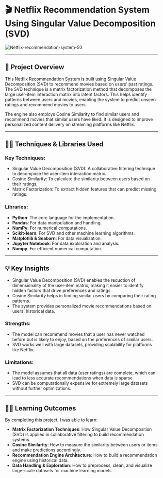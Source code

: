 # 🎬 Netflix Recommendation System Using Singular Value Decomposition (SVD)
![Netflix-recommendation-system-50](https://github.com/user-attachments/assets/6f87ddf1-2748-43b9-bb0f-bb3e9d8882b0)

---

## 🔎 Project Overview


This Netflix Recommendation System is built using Singular Value Decomposition (SVD) to recommend movies based on users' past ratings. The SVD technique is a matrix factorization method that decomposes the large user-item interaction matrix into latent factors. This helps identify patterns between users and movies, enabling the system to predict unseen ratings and recommend movies to users.

The engine also employs Cosine Similarity to find similar users and recommend movies that similar users have liked. It is designed to improve personalized content delivery on streaming platforms like Netflix.

---

## 🧑‍💻 Techniques & Libraries Used
### Key Techniques:

- Singular Value Decomposition (SVD): A collaborative filtering technique to decompose the user-item interaction matrix.
- Cosine Similarity: To calculate the similarity between users based on their ratings.
- Matrix Factorization: To extract hidden features that can predict missing ratings.

### Libraries:

- **Python**: The core language for the implementation.
- **Pandas**: For data manipulation and handling.
- **NumPy**: For numerical computations.
- **Scikit-learn**: For SVD and other machine learning algorithms.
- **Matplotlib & Seaborn**: For data visualization.
- **Jupyter Notebook**: For data exploration and analysis.
- **Numpy**: For efficient numerical computation.

---

## 💡 Key Insights

- Singular Value Decomposition (SVD) enables the reduction of dimensionality of the user-item matrix, making it easier to identify hidden factors that drive preferences and ratings.
- Cosine Similarity helps in finding similar users by comparing their rating patterns.
- The system provides personalized movie recommendations based on users’ historical data.

### Strengths:

- The model can recommend movies that a user has never watched before but is likely to enjoy, based on the preferences of similar users.
- SVD works well with large datasets, providing scalability for platforms like Netflix.

### Limitations:

- The model assumes that all data (user ratings) are complete, which can lead to less accurate recommendations when data is sparse.
- SVD can be computationally expensive for extremely large datasets without further optimizations.

---

## 🧑‍🏫 Learning Outcomes

By completing this project, I was able to learn:

- **Matrix Factorization Techniques**: How Singular Value Decomposition (SVD) is applied in collaborative filtering to build recommendation systems.
- **Cosine Similarity**: How to measure the similarity between users or items and make predictions accordingly.
- **Recommendation Engine Architecture**: How to build a recommendation engine using historical data.
- **Data Handling & Exploration**: How to preprocess, clean, and visualize large-scale datasets for machine learning models.
